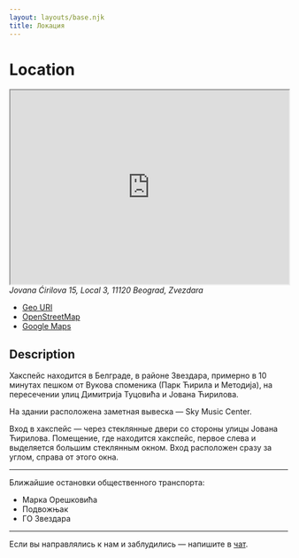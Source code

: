 ```yaml
---
layout: layouts/base.njk
title: Локация
---
```


# Location

<iframe
  class="osm-iframe"
  width="100%"
  height="350"
  src="https://www.openstreetmap.org/export/embed.html?bbox=20.48410937190056%2C44.804260496036825%2C20.48587962985039%2C44.80516730485376&amp;layer=transportmap&amp;marker=44.80471437799246%2C20.484994500875473"
></iframe>

<address>
  Jovana Ćirilova 15, Local 3,
  11120 Beograd, Zvezdara
</address>

- <a target="_blank"
    href="geo:44.8047301,20.4850240?z=20">
      Geo URI
  </a>
- <a target="_blank"
    href="https://www.openstreetmap.org/?mlat=44.8047144&amp;mlon=20.4849945#map=20/44.8047139/20.4849945&amp;layers=T">
      OpenStreetMap
  </a>
- <a target="_blank"
    href="https://maps.app.goo.gl/VPFt7zN4ayuqwcQN8">
      Google Maps
  </a>

## Description

Хакспейс находится в Белграде, в районе Звездара,
примерно в 10 минутах пешком от Вукова споменика (Парк Ћирила и Методија),
на пересечении улиц Димитрија Туцовића и Јована Ћирилова.

На здании расположена заметная вывеска — Sky Music Center.

Вход в хакспейс — через стеклянные двери со стороны улицы Јована Ћирилова.
Помещение, где находится хакспейс,
первое слева и выделяется большим стеклянным окном.
Вход расположен сразу за углом, справа от этого окна.

---

Ближайшие остановки общественного транспорта:
- Марка Орешковића
- Подвожњак
- ГО Звездара

---

Если вы направлялись к нам и заблудились — напишите в
<a target="_blank" href="{{ config.links.chat }}">чат</a>.
